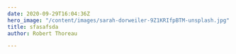 ```yaml
---
date: 2020-09-29T16:04:36Z
hero_image: "/content/images/sarah-dorweiler-9Z1KRIfpBTM-unsplash.jpg"
title: sfasafsda
author: Robert Thoreau

---
```

